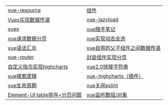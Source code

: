<table>
  <tr>
    <td><a href="https://github.com/Narutocc/Vue/issues/1"/>vue-resource</td>
    <td><a href="https://github.com/Narutocc/Vue/issues/2"/>组件</td>
  </tr>
  <tr>
   <td><a href="https://github.com/Narutocc/Vue/issues/3"/>Vuex实现数据传递</td>
   <td><a href="https://github.com/Narutocc/Vue/issues/4"/>vue-lazyload</td>
  </tr>
  <tr>
   <td><a href="https://github.com/Narutocc/Vue/issues/5"/>vuex</td>
   <td><a href="https://github.com/Narutocc/Vue/issues/6"/>vue随手笔记</td>
  </tr>
 <tr>
   <td><a href="https://github.com/Narutocc/Vue/issues/7"/>vue请求数据分页</td>
   <td><a href="https://github.com/Narutocc/Vue/issues/8"/>vue实现动态全选</td>
  </tr>
  <tr>
   <td><a href="https://github.com/Narutocc/Vue/issues/9"/>vue语法汇总</td>
   <td><a href="https://github.com/Narutocc/Vue/issues/10"/>vue自带的父子组件之间数据传递</td>
  </tr>
  <tr>
   <td><a href="https://github.com/Narutocc/Vue/issues/11"/>vue-router</td>
   <td><a href="https://github.com/Narutocc/Vue/issues/12"/>封装组件实现分页</td>
  </tr>
  <tr>
   <td><a href="https://github.com/Narutocc/Vue/issues/13"/>自定义指令实现highcharts</td>
   <td><a href="https://github.com/Narutocc/Vue/issues/14"/>vue2.0拼接字符串</td>
  </tr>
 <tr>
   <td><a href="https://github.com/Narutocc/Vue/issues/15"/>vue搜索逻辑</td>
   <td><a href="https://github.com/Narutocc/Vue/issues/16"/>vue-highcharts（插件）</td>
  </tr>
  <tr>
   <td><a href="https://github.com/Narutocc/Vue/issues/17"/>vue生命周期</td>
   <td><a href="https://github.com/Narutocc/Vue/issues/18"/>vue关闭eslint</td>
  </tr>
  <tr>
   <td><a href="https://github.com/Narutocc/Vue/issues/19"/>Element-UI table排序+分页问题</td>
   <td><a href="https://github.com/Narutocc/Vue/issues/20"/>vue监听数组/对象</td>
  </tr>
 
</table>
